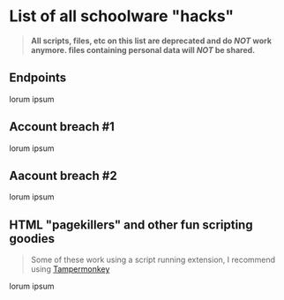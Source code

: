 # List of all schoolware "hacks" 
>**All scripts, files, etc on this list are deprecated and do _NOT_ work anymore. files containing personal data will _NOT_ be shared.**

## Endpoints
lorum ipsum

## Account breach #1
lorum ipsum

## Aacount breach #2
lorum ipsum

## HTML "pagekillers" and other fun scripting goodies
>Some of these work using a script running extension, I recommend using [Tampermonkey](https://www.tampermonkey.net/)

lorum ipsum
